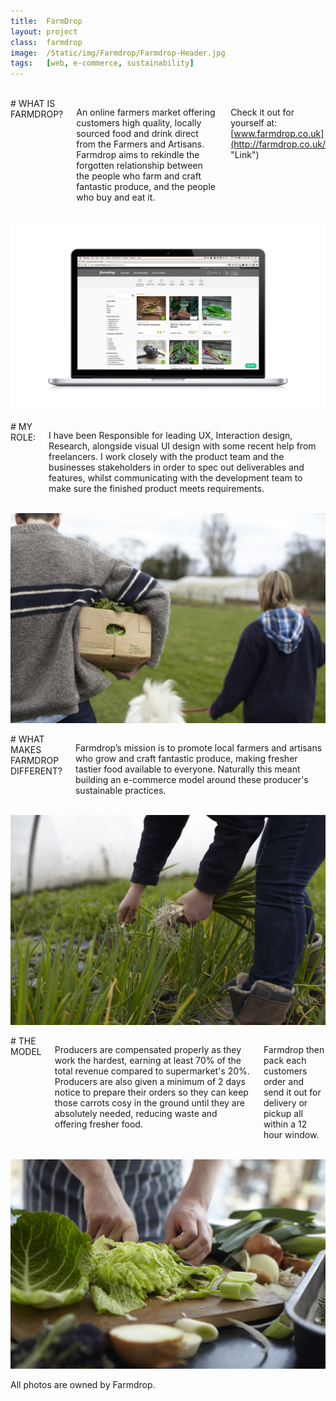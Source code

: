 ```yaml
---
title:  FarmDrop
layout: project
class:  farmdrop
image:  /Static/img/Farmdrop/Farmdrop-Header.jpg
tags:   [web, e-commerce, sustainability]
---
```


<div class="row">
  <div class="two columns">&nbsp;</div>
  <div class="eight columns" markdown="1">
# WHAT IS FARMDROP?

An online farmers market offering customers high quality, locally sourced food and drink direct from the Farmers and Artisans. Farmdrop aims to rekindle the forgotten relationship between the people who farm and craft fantastic produce, and the people who buy and eat it.

Check it out for yourself at: [www.farmdrop.co.uk](http://farmdrop.co.uk/ "Link")
  </div>
  <div class="two columns">&nbsp;</div>
</div>


<div class="row">
  <div class="twelve columns">
    <img src="/Static/img/Farmdrop/FarmdropWebBrowser.jpg">
  </div>
</div>


<div class="row">
<div class="two columns">&nbsp;</div>
  <div class="eight columns" markdown="1">
# MY ROLE:

I have been Responsible for leading UX, Interaction design, Research, alongside visual UI design with some recent help from freelancers. I work closely with the product team and the businesses stakeholders in order to spec out deliverables and features, whilst communicating with the development team to make sure the finished product meets requirements. 
  </div>
    <div class="two columns">&nbsp;</div>
</div>


<div class="row">
  <div class="twelve columns">
    <img src="/Static/img/Farmdrop/producers.jpg">
  </div>
</div>


<div class="row">
  <div class="two columns">&nbsp;</div>
  <div class="eight columns" markdown="1">
# WHAT MAKES FARMDROP DIFFERENT?

Farmdrop’s mission is to promote local farmers and artisans who grow and craft fantastic produce, making fresher tastier food available to everyone. Naturally this meant building an e-commerce model around these producer's sustainable practices.
  </div>
  <div class="two column">&nbsp;</div>
</div>


<div class="row">
  <div class="twelve columns">
    <img src="/Static/img/Farmdrop/Pick.jpg">
  </div>
</div>


<div class="row">
  <div class="two columns">&nbsp;</div>
  <div class="eight columns" markdown="1">
# THE MODEL

Producers are compensated properly as they work the hardest, earning at least 70% of the total revenue compared to supermarket's 20%. Producers are also given a minimum of 2 days notice to prepare their orders so they can keep those carrots cosy in the ground until they are absolutely needed, reducing waste and offering fresher food.

Farmdrop then pack each customers order and send it out for delivery or pickup all within a 12 hour window.
  </div>
  <div class="two column">&nbsp;</div>
</div>


<div class="row">
  <div class="twelve columns">
    <img src="/Static/img/Farmdrop/food.jpg">
  </div>
</div>


<div class="row">
  <div class="four columns">&nbsp;</div>
  <div class="four columns" markdown="1">
All photos are owned by Farmdrop.
  </div>
  <div class="four column">&nbsp;</div>
</div>
